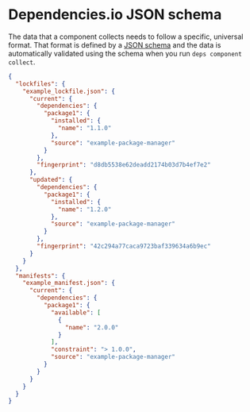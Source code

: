 # Dependencies.io JSON schema

The data that a component collects needs to follow a specific, universal format.
That format is defined by a [JSON schema](https://json-schema.org/) and the data
is automatically validated using the schema when you run `deps component
collect`.

```json
{
  "lockfiles": {
    "example_lockfile.json": {
      "current": {
        "dependencies": {
          "package1": {
            "installed": {
              "name": "1.1.0"
            },
            "source": "example-package-manager"
          }
        },
        "fingerprint": "d8db5538e62deadd2174b03d7b4ef7e2"
      },
      "updated": {
        "dependencies": {
          "package1": {
            "installed": {
              "name": "1.2.0"
            },
            "source": "example-package-manager"
          }
        },
        "fingerprint": "42c294a77caca9723baf339634a6b9ec"
      }
    }
  },
  "manifests": {
    "example_manifest.json": {
      "current": {
        "dependencies": {
          "package1": {
            "available": [
              {
                "name": "2.0.0"
              }
            ],
            "constraint": "> 1.0.0",
            "source": "example-package-manager"
          }
        }
      }
    }
  }
}
```
